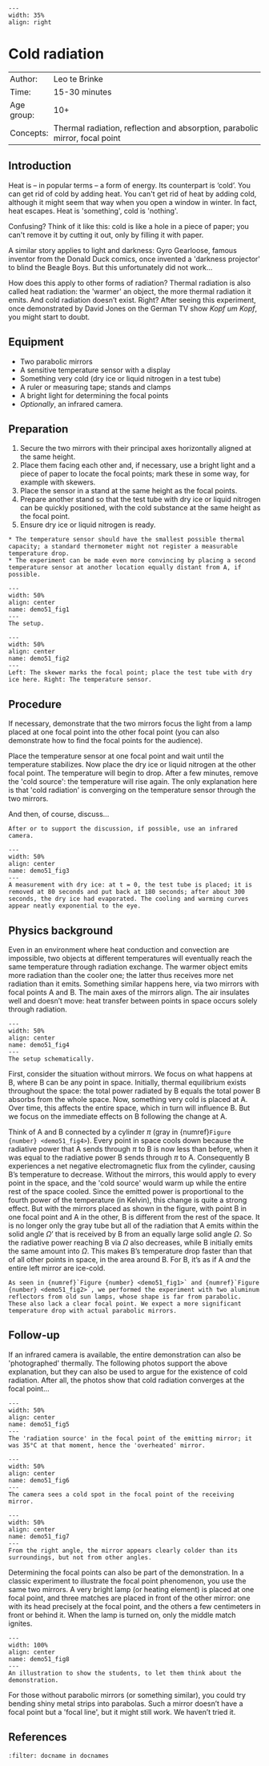 ```{figure} ../../figures/ready.png
---
width: 35%
align: right
```

# Cold radiation

<table style="width: 100%; border-collapse: collapse; border: none;">
    <tr style="background-color: var(--background-color);">  
        <td style="text-align: left; padding: 3px; border: none; color: var(--text-color)">Author:</td>
        <td style="text-align: left; padding: 3px; border: none; color: var(--text-color)">Leo te Brinke</td>
    </tr>
    <tr style="background-color: var(--background-color);"> 
        <td style="text-align: left; padding: 3px; border: none; color: var(--text-color)">Time:</td>
        <td style="text-align: left; padding: 3px; border: none; color: var(--text-color)">15-30 minutes</td>
    </tr>
    <tr style="background-color: var(--background-color);"> 
        <td style="text-align: left; padding: 3px; border: none; color: var(--text-color)">Age group:</td>
        <td style="text-align: left; padding: 3px; border: none; color: var(--text-color)">10+</td>
    </tr>
    <tr style="background-color: var(--background-color);"> 
        <td style="text-align: left; padding: 3px; border: none; color: var(--text-color)">Concepts:</td>
        <td style="text-align: left; padding: 3px; border: none; color: var(--text-color)">Thermal radiation, reflection and absorption, parabolic mirror, focal point</td>
    </tr>
</table>

## Introduction
Heat is – in popular terms – a form of energy. Its counterpart is ‘cold’. You can get rid of cold by adding heat. You can't get rid of heat by adding cold, although it might seem that way when you open a window in winter. In fact, heat escapes. Heat is 'something', cold is 'nothing'. 

Confusing? Think of it like this: cold is like a hole in a piece of paper; you can't remove it by cutting it out, only by filling it with paper. 

A similar story applies to light and darkness: Gyro Gearloose, famous inventor from the Donald Duck comics, once invented a 'darkness projector' to blind the Beagle Boys. But this unfortunately did not work...

How does this apply to other forms of radiation? Thermal radiation is also called heat radiation: the 'warmer' an object, the more thermal radiation it emits. And cold radiation doesn’t exist. Right?
After seeing this experiment, once demonstrated by David Jones on the German TV show *Kopf um Kopf*, you might start to doubt.

## Equipment
* Two parabolic mirrors
* A sensitive temperature sensor with a display
* Something very cold (dry ice or liquid nitrogen in a test tube)
* A ruler or measuring tape; stands and clamps
* A bright light for determining the focal points
* *Optionally*, an infrared camera.

## Preparation
1. Secure the two mirrors with their principal axes horizontally aligned at the same height.
2. Place them facing each other and, if necessary, use a bright light and a piece of paper to locate the focal points; mark these in some way, for example with skewers.
3. Place the sensor in a stand at the same height as the focal points.
4. Prepare another stand so that the test tube with dry ice or liquid nitrogen can be quickly positioned, with the cold substance at the same height as the focal point.
5. Ensure dry ice or liquid nitrogen is ready.

```{tip}
* The temperature sensor should have the smallest possible thermal capacity; a standard thermometer might not register a measurable temperature drop.
* The experiment can be made even more convincing by placing a second temperature sensor at another location equally distant from A, if possible.
```

```{figure} B44_LtB03_foto1-site.jpg
---
width: 50%
align: center
name: demo51_fig1
---
The setup.
```

```{figure} B44_LtB03_foto2_and_3_site.jpg
---
width: 50%
align: center
name: demo51_fig2
---
Left: The skewer marks the focal point; place the test tube with dry ice here. Right: The temperature sensor.
```
## Procedure

If necessary, demonstrate that the two mirrors focus the light from a lamp placed at one focal point into the other focal point (you can also demonstrate how to find the focal points for the audience).

Place the temperature sensor at one focal point and wait until the temperature stabilizes. Now place the dry ice or liquid nitrogen at the other focal point. The temperature will begin to drop. After a few minutes, remove the 'cold source': the temperature will rise again. The only explanation here is that 'cold radiation' is converging on the temperature sensor through the two mirrors.

And then, of course, discuss...

```{tip}
After or to support the discussion, if possible, use an infrared camera.
```

```{figure} B44_LtB03_foto4a.jpg
---
width: 50%
align: center
name: demo51_fig3
---
A measurement with dry ice: at t = 0, the test tube is placed; it is removed at 80 seconds and put back at 180 seconds; after about 300 seconds, the dry ice had evaporated. The cooling and warming curves appear neatly exponential to the eye.
```

## Physics background
Even in an environment where heat conduction and convection are impossible, two objects at different temperatures will eventually reach the same temperature through radiation exchange. The warmer object emits more radiation than the cooler one; the latter thus receives more net radiation than it emits.
Something similar happens here, via two mirrors with focal points A and B.
The main axes of the mirrors align. The air insulates well and doesn’t move: heat transfer between points in space occurs solely through radiation.  

```{figure} B43_LtB03_fig1.jpg
---
width: 50%
align: center
name: demo51_fig4
---
The setup schematically.
```

First, consider the situation without mirrors. We focus on what happens at B, where B can be any point in space. Initially, thermal equilibrium exists throughout the space: the total power radiated by B equals the total power B absorbs from the whole space. Now, something very cold is placed at A. Over time, this affects the entire space, which in turn will influence B. But we focus on the immediate effects on B following the change at A. 

Think of A and B connected by a cylinder $\pi$ (gray in {numref}`Figure {number} <demo51_fig4>`). Every point in space cools down because the radiative power that A sends through $\pi$ to B is now less than before, when it was equal to the radiative power B sends through $\pi$ to A. Consequently B experiences a net negative electromagnetic flux from the cylinder, causing B’s temperature to decrease. Without the mirrors, this would apply to every point in the space, and the 'cold source' would warm up while the entire rest of the space cooled. Since the emitted power is proportional to the fourth power of the temperature (in Kelvin), this change is quite a strong effect.
But with the mirrors placed as shown in the figure, with point B in one focal point and A in the other, B is different from the rest of the space. It is no longer only the gray tube but all of the radiation that A emits within the solid angle $\Omega$’ that is received by B from an equally large solid angle $\Omega$. So the radiative power reaching B via $\Omega$ also decreases, while B initially emits the same amount into $\Omega$. This makes B’s temperature drop faster than that of all other points in space, in the area around B. For B, it’s as if A *and* the entire left mirror are ice-cold.

```{tip}
As seen in {numref}`Figure {number} <demo51_fig1>` and {numref}`Figure {number} <demo51_fig2>`, we performed the experiment with two aluminum reflectors from old sun lamps, whose shape is far from parabolic. These also lack a clear focal point. We expect a more significant temperature drop with actual parabolic mirrors.
```

## Follow-up
If an infrared camera is available, the entire demonstration can also be 'photographed' thermally. The following photos support the above explanation, but they can also be used to argue for the existence of cold radiation. After all, the photos show that cold radiation converges at the focal point...

```{figure} B44_LtB03_foto5.jpg
---
width: 50%
align: center
name: demo51_fig5
---
The 'radiation source' in the focal point of the emitting mirror; it was 35°C at that moment, hence the 'overheated' mirror.
```

```{figure} B44_LtB03_foto6.jpg
---
width: 50%
align: center
name: demo51_fig6
---
The camera sees a cold spot in the focal point of the receiving mirror.
```

```{figure} B44_LtB03_foto7.jpg
---
width: 50%
align: center
name: demo51_fig7
---
From the right angle, the mirror appears clearly colder than its surroundings, but not from other angles.
```

Determining the focal points can also be part of the demonstration.
In a classic experiment to illustrate the focal point phenomenon, you use the same two mirrors. A very bright lamp (or heating element) is placed at one focal point, and three matches are placed in front of the other mirror: one with its head precisely at the focal point, and the others a few centimeters in front or behind it. When the lamp is turned on, only the middle match ignites.

```{figure} B43_LtB03_conceptcartoon.jpg
---
width: 100%
align: center
name: demo51_fig8
---
An illustration to show the students, to let them think about the demonstration. 
```

For those without parabolic mirrors (or something similar), you could try bending shiny metal strips into parabolas. Such a mirror doesn’t have a focal point but a 'focal line', but it might still work. We haven’t tried it.


## References
```{bibliography}
:filter: docname in docnames
```
